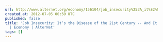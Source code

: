 ```yaml
---
url: http://www.alternet.org/economy/156104/job_insecurity%253A_it%E2%80%99s_the_disease_of_the_21st_century_--_and_it%E2%80%99s_killing_us/?page=entire
created_at: 2012-07-05 00:59 UTC
published: false
title: 'Job Insecurity: It’s the Disease of the 21st Century -- And It’s Killing Us
  | Economy | AlterNet'
tags: []
---
```



